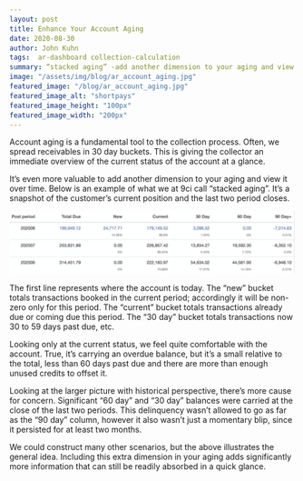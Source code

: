 ```yaml
---
layout: post
title: Enhance Your Account Aging
date: 2020-08-30
author: John Kuhn
tags:  ar-dashboard collection-calculation
summary: “stacked aging” -add another dimension to your aging and view it over time.
image: "/assets/img/blog/ar_account_aging.jpg"
featured_image: "/blog/ar_account_aging.jpg"
featured_image_alt: "shortpays"
featured_image_height: "100px"
featured_image_width: "200px"
---
```


Account aging is a fundamental tool to the collection process.  Often, we spread receivables in 30 day buckets.  This is giving the collector an immediate overview of the current status of the account at a glance.  

It’s even more valuable to add another dimension to your aging and view it over time.  Below is an example of what we at 9ci call “stacked aging”.   It’s a snapshot of the customer’s current position and the last two period closes.

![](../assets/img/blog/ar_account_aging.jpg)

The first line represents where the account is today.  The “new” bucket totals transactions booked in the current period; accordingly it will be non-zero only for this period.  The “current” bucket totals transactions already due or coming due this period.  The “30 day” bucket totals transactions now 30 to 59 days past due, etc.

Looking only at the current status, we feel quite comfortable with the account.  True, it’s carrying an overdue balance, but it’s a small relative to the total, less than 60 days past due and there are more than enough unused credits to offset it.

Looking at the larger picture with historical perspective, there’s more cause for concern.  Significant “60 day” and “30 day” balances were carried at the close of the last two periods.  This delinquency wasn’t allowed to go as far as the “90 day” column, however it also wasn’t just a momentary blip, since it persisted for at least two months.  

We could construct many other scenarios, but the above illustrates the general idea.  Including this extra dimension in your aging adds significantly more information that can still be readily absorbed in a quick glance.